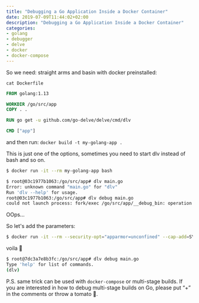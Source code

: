 ```yaml
---
title: "Debugging a Go Application Inside a Docker Container"
date: 2019-07-09T11:44:02+02:00
description: "Debugging a Go Application Inside a Docker Container"
categories:
- golang
- debugger
- delve
- docker
- docker-compose
---
```



So we need:
straight arms and basin with docker preinstalled:


`cat Dockerfile`


```dockerfile
FROM golang:1.13

WORKDIR /go/src/app
COPY . .

RUN go get -u github.com/go-delve/delve/cmd/dlv

CMD ["app"]
```

and then run: 
`docker build -t my-golang-app .`


This is just one of the options, sometimes you need to start dlv instead of bash and so on.

```bash
$ docker run -it --rm my-golang-app bash

$ root@03c1977b1063:/go/src/app# dlv main.go
Error: unknown command "main.go" for "dlv"
Run 'dlv --help' for usage.
root@03c1977b1063:/go/src/app# dlv debug main.go
could not launch process: fork/exec /go/src/app/__debug_bin: operation not permitted
```


OOps...

So let's add the parameters:

```bash
$ docker run -it --rm --security-opt="apparmor=unconfined" --cap-add=SYS_PTRACE my-golang-app bash
```

voila 🎉

```bash
$ root@7dc3a7e8b3fc:/go/src/app# dlv debug main.go
Type 'help' for list of commands.
(dlv)
```

P.S. same trick can be used with `docker-compose` or multi-stage builds. If you are interested in how to debug multi-stage builds on Go, please put “+” in the comments or throw a tomato 🍅.
